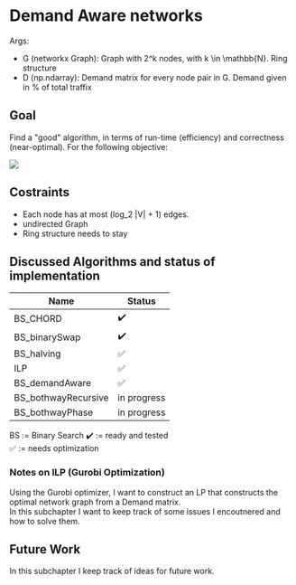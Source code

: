 # Demand Aware networks

Args:  
* G (networkx Graph): Graph with 2^k nodes, with k \in \mathbb{N}. Ring structure 
* D (np.ndarray): Demand matrix for every node pair in G. Demand given in % of total traffix

## Goal
Find a "good" algorithm, in terms of run-time (efficiency) and correctness (near-optimal). For the following objective:

<img src="https://latex.codecogs.com/gif.latex?\text{minimize}\ \forall i,j \in V: D_{i,j} \cdot dist_{i,j} ">

## Costraints
* Each node has at most (log_2 |V| + 1) edges.
* undirected Graph
* Ring structure needs to stay

## Discussed Algorithms and status of implementation
| Name               | Status            |
| --------           | ----              |
| BS_CHORD           | :heavy_check_mark:|
| BS_binarySwap      | :heavy_check_mark:|
| BS_halving         | :white_check_mark:|
| ILP                | :white_check_mark:|
| BS_demandAware     | :white_check_mark:|
| BS_bothwayRecursive| in progress       |
| BS_bothwayPhase    | in progress       |

BS := Binary Search
:heavy_check_mark: := ready and tested  
:white_check_mark: := needs optimization


### Notes on ILP (Gurobi Optimization)
Using the Gurobi optimizer, I want to construct an LP that constructs the optimal network graph from a Demand matrix.  
In this subchapter I want to keep track of some issues I encoutnered and how to solve them.


## Future Work 
In this subchapter I keep track of ideas for future work.




